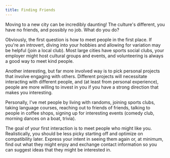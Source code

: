 ```yaml
---
title: Finding Friends
---
```


Moving to a new city can be incredibly daunting! The culture's different, you have no friends, and possibly no job. What do you do?

Obviously, the first question is how to meet people in the first place. If you're an introvert, diving into your hobbies
and allowing for variation may be helpful (join a local club). Most large cities have sports social clubs,
your employer might host cultural groups and events, and volunteering is always a good way to meet kind people.

Another interesting, but far more involved way is to pick personal projects that involve engaging with others. Different projects
will necessitate interacting with different people, and (at least from personal experience), people are more willing to invest in you if you have a strong
direction that makes you interesting.

Personally, I've met people by living with randoms, joining sports clubs, taking language courses, reaching out to friends of friends,
talking to people in coffee shops, signing up for interesting events (comedy club, morning dances on a boat, trivia).

The goal of your first interaction is to meet people who might like you. Realistically, you should be less picky starting off
and optimize on compatibility later. Express your intent in seeing them again or, at minimum, find out what they might enjoy and exchange
contact information so you can suggest ideas that they might be interested in.
